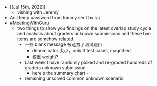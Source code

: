 - [[Jul 15th, 2022]]
	- vishing with Jeremy
- Anil temp password from tommy sent by raj
- #MeetingWithGuru
	- two things to show you
	  findings on the latest overlap study cycle and analysis about graders unknown submissions 
	  and these two items are somehow related
		- 一些 blank message 被选为了测试题目
			- denominator 太小，only 3 test cases,  magnified
			- 权重 weight?
		- Last week I have randomly picked and re-graded hundreds of graders unknown submission
			- here's the summary chart -
		- remaining unsolved common unknown scenario